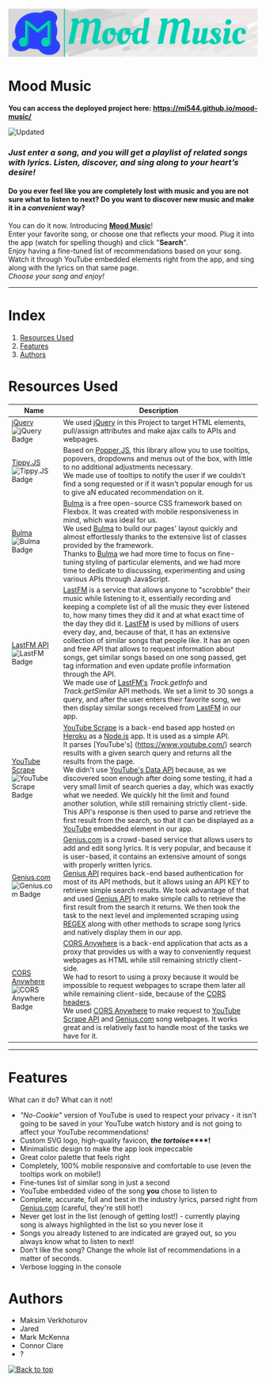![header](assets/github/header.png)

# Mood Music

**You can access the deployed project here:
<https://mi544.github.io/mood-music/>**

![Updated](https://img.shields.io/static/v1?label=updated&message=July%2013th%202020&color=00D1B2&style=flat-square)


### *Just enter a song, and you will get a playlist of related songs with lyrics. Listen, discover, and sing along to your heart’s desire!*

#### Do you ever feel like you are completely lost with music and you are not sure what to listen to next? Do you want to discover new music and make it in a _convenient_ way?

You can do it now. Introducing [**Mood Music**](https://mi544.github.io/mood-music/)!<br />Enter your favorite song, or choose one that reflects your mood. Plug it into the app (watch for spelling though) and click "**Search**".<br />Enjoy having a fine-tuned list of recommendations based on your song. Watch it through YouTube embedded elements right from the app, and sing along with the lyrics on that same page.<br />*Choose your song and enjoy!*

---
# Index

1. [Resources Used](#Resources-Used)
2. [Features](#Features)
3. [Authors](#Authors)

# Resources Used

| Name | Description |
| ---- | ----------- |
| [jQuery](https://jquery.com/) ![jQuery Badge](https://img.shields.io/static/v1?label=Library&message=jQuery&color=E63946&style=for-the-badge&logo=javascript) | We used [jQuery](https://jquery.com/) in this Project to target HTML elements, pull/assign attributes and make ajax calls to APIs and webpages.
| [Tippy.JS](https://atomiks.github.io/tippyjs/) ![Tippy.JS Badge](https://img.shields.io/static/v1?label=Library&message=Tippy.JS&color=E63946&style=for-the-badge&logo=javascript) | Based on [Popper.JS](https://popper.js.org/), this library allow you to use tooltips, popovers, dropdowns and menus out of the box, with little to no additional adjustments necessary.<br />We made use of tooltips to notify the user if we couldn't find a song requested or if it wasn't popular enough for us to give aN educated recommendation on it.
| [Bulma](https://bulma.io/) ![Bulma Badge](https://img.shields.io/static/v1?label=Library&message=Tippy.JS&color=E63946&style=for-the-badge&logo=css3) | [Bulma](https://github.com/jgthms/bulma) is a free open-source CSS framework based on Flexbox. It was created with mobile responsiveness in mind, which was ideal for us.<br />We used [Bulma](https://github.com/jgthms/bulma) to build our pages' layout quickly and almost effortlessly thanks to the extensive list of classes provided by the framework.<br />Thanks to [Bulma](https://github.com/jgthms/bulma) we had more time to focus on fine-tuning styling of particular elements, and we had more time to dedicate to discussing, experimenting and using various APIs through JavaScript.
| [LastFM API](https://www.last.fm/api/) ![LastFM Badge](https://img.shields.io/static/v1?label=API&message=LastFM&color=E63946&style=for-the-badge&logo=a-frame) | [LastFM](https://www.last.fm/) is a service that allows anyone to "scrobble" their music while listening to it, essentially recording and keeping a complete list of all the music they ever listened to, how many times they did it and at what exact time of the day they did it. [LastFM](https://www.last.fm/) is used by millions of users every day, and, because of that, it has an extensive collection of similar songs that people like. It has an open and free API that allows to request information about songs, get similar songs based on one song passed, get tag information and even update profile information through the API.<br />We made use of [LastFM's](https://www.last.fm/) _Track.getInfo_ and _Track.getSimilar_ API methods. We set a limit to 30 songs a query, and after the user enters their favorite song, we then display similar songs received from [LastFM](https://www.last.fm/) in our app.
| [YouTube Scrape](https://github.com/HermanFassett/youtube-scrape) ![YouTube Scrape Badge](https://img.shields.io/static/v1?label=API&message=YouTube%20Scrape&color=E63946&style=for-the-badge&logo=a-frame) | [YouTube Scrape](http://youtube-scrape.herokuapp.com/api/search) is a back-end based app hosted on [Heroku](https://www.heroku.com/) as a [Node.js](https://nodejs.org/) app. It is used as a simple API.<br />It parses [YouTube's] (https://www.youtube.com/) search results with a given search query and returns all the results from the page.<br />We didn't use [YouTube's Data API](https://developers.google.com/youtube/v3/getting-started) because, as we discovered soon enough after doing some testing, it had a very small limit of search queries a day, which was exactly what we needed. We quickly hit the limit and found another solution, while still remaining strictly client-side. This API's response is then used to parse and retrieve the first result from the search, so that it can be displayed as a [YouTube](https://www.youtube.com/) embedded element in our app.
| [Genius.com](https://genius.com/) ![Genius.com Badge](https://img.shields.io/static/v1?label=API&message=genius.com&color=E63946&style=for-the-badge&logo=a-frame) | [Genius.com](https://docs.genius.com/) is a crowd-based service that allows users to add and edit song lyrics. It is very popular, and because it is user-based, it contains an extensive amount of songs with properly written lyrics.<br />[Genius API](https://docs.genius.com/) requires back-end based authentication for most of its API methods, but it allows using an API KEY to retrieve simple search results. We took advantage of that and used [Genius API](https://docs.genius.com/) to make simple calls to retrieve the first result from the search it returns. We then took the task to the next level and implemented scraping using [REGEX](https://developer.mozilla.org/en-US/docs/Web/JavaScript/Guide/Regular_Expressions) along with other methods to scrape song lyrics and natively display them in our app.
| [CORS Anywhere](https://github.com/Rob--W/cors-anywhere) ![CORS Anywhere Badge](https://img.shields.io/static/v1?label=proxy&message=cors%20anywhere&color=E63946&style=for-the-badge&logo=server%20fault) | [CORS Anywhere](https://cors-anywhere.herokuapp.com/) is a back-end application that acts as a proxy that provides us with a way to conveniently request webpages as HTML while still remaining strictly client-side.<br />We had to resort to using a proxy because it would be impossible to request webpages to scrape them later all while remaining client-side, because of the [CORS headers](https://developer.mozilla.org/en-US/docs/Web/HTTP/CORS).<br />We used [CORS Anywhere](https://cors-anywhere.herokuapp.com/) to make request to [YouTube Scrape API](http://youtube-scrape.herokuapp.com/api/search) and [Genius.com](https://genius.com/) song webpages. It works great and is relatively fast to handle most of the tasks we have for it.
***


# Features
What can it do? What can it not!

* _"No-Cookie"_ version of YouTube is used to respect your privacy - it isn't going to be saved in your YouTube watch history and is not going to affect your YouTube recommendations!
* Custom SVG logo, high-quality favicon, **_the tortoise_****!**
* Minimalistic design to make the app look impeccable
* Great color palette that feels right
* Completely, 100% mobile responsive and comfortable to use (even the tooltips work on mobile!)
* Fine-tunes list of similar song in just a second
* YouTube embedded video of the song **you** chose to listen to
* Complete, accurate, full and best in the industry lyrics, parsed right from [Genius.com](https://genius.com/) (careful, they're still hot!)
* Never get lost in the list (enough of getting lost!) - currently playing song is always highlighted in the list so you never lose it
* Songs you already listened to are indicated are grayed out, so you always know what to listen to next!
* Don't like the song? Change the whole list of recommendations in a matter of seconds.
* Verbose logging in the console


# Authors
* Maksim Verkhoturov
* Jared 
* Mark McKenna
* Connor Clare
* ?

[![Back to top](https://img.shields.io/badge/Back%20to%20top-lightgrey?style=flat-square)](#index)